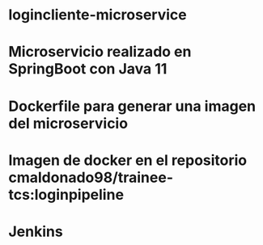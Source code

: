 # logincliente-microservice
# Microservicio realizado en SpringBoot con Java 11
# Dockerfile para generar una imagen del microservicio
# Imagen de docker en el repositorio cmaldonado98/trainee-tcs:loginpipeline
# Jenkins
